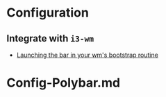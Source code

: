 # Configuration

## Integrate with `i3-wm`

* [Launching the bar in your wm's bootstrap routine](https://github.com/polybar/polybar/wiki#launching-the-bar-in-your-wms-bootstrap-routine)

# Config-Polybar.md